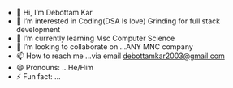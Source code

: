 - 👋 Hi, I’m Debottam Kar
- 👀 I’m interested in Coding(DSA Is love) Grinding for full stack development
- 🌱 I’m currently learning Msc Computer Science
- 💞️ I’m looking to collaborate on ...ANY MNC company
- 📫 How to reach me ...via email debottamkar2003@gmail.com
- 😄 Pronouns: ...He/Him
- ⚡ Fun fact: ...

<!---
Debottam2003/Debottam2003 is a ✨ special ✨ repository because its `README.md` (this file) appears on your GitHub profile.
You can click the Preview link to take a look at your changes.
--->
